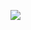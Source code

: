 
<p><img align="center" src="https://github-readme-streak-stats.herokuapp.com/?user=andreabetrina&"  /></p>
